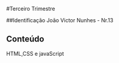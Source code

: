 #Terceiro Trimestre

##Identificação
João Victor Nunhes - Nr.13

## Conteúdo 
HTML,CSS e javaScript

